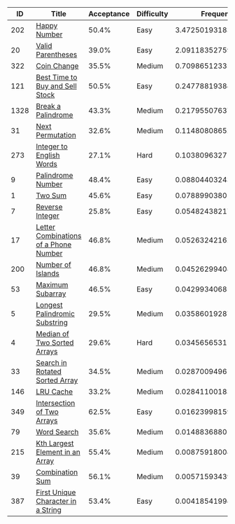 |ID|Title|Acceptance|Difficulty|Frequency|
|----|-----|----|---|---|
|202|[Happy Number]( https://leetcode.com/problems/happy-number)|50.4%|Easy|3.472501931831341|
|20|[Valid Parentheses]( https://leetcode.com/problems/valid-parentheses)|39.0%|Easy|2.091183527592892|
|322|[Coin Change]( https://leetcode.com/problems/coin-change)|35.5%|Medium|0.7098651233544434|
|121|[Best Time to Buy and Sell Stock]( https://leetcode.com/problems/best-time-to-buy-and-sell-stock)|50.5%|Easy|0.24778819384825912|
|1328|[Break a Palindrome]( https://leetcode.com/problems/break-a-palindrome)|43.3%|Medium|0.21795507637539235|
|31|[Next Permutation]( https://leetcode.com/problems/next-permutation)|32.6%|Medium|0.11480808652664298|
|273|[Integer to English Words]( https://leetcode.com/problems/integer-to-english-words)|27.1%|Hard|0.10380963271229693|
|9|[Palindrome Number]( https://leetcode.com/problems/palindrome-number)|48.4%|Easy|0.08804403243108966|
|1|[Two Sum]( https://leetcode.com/problems/two-sum)|45.6%|Easy|0.07889903801250679|
|7|[Reverse Integer]( https://leetcode.com/problems/reverse-integer)|25.8%|Easy|0.054824382173728654|
|17|[Letter Combinations of a Phone Number]( https://leetcode.com/problems/letter-combinations-of-a-phone-number)|46.8%|Medium|0.052632421620123555|
|200|[Number of Islands]( https://leetcode.com/problems/number-of-islands)|46.8%|Medium|0.04526299408355752|
|53|[Maximum Subarray]( https://leetcode.com/problems/maximum-subarray)|46.5%|Easy|0.04299340685592046|
|5|[Longest Palindromic Substring]( https://leetcode.com/problems/longest-palindromic-substring)|29.5%|Medium|0.035860192879893796|
|4|[Median of Two Sorted Arrays]( https://leetcode.com/problems/median-of-two-sorted-arrays)|29.6%|Hard|0.034565653112280895|
|33|[Search in Rotated Sorted Array]( https://leetcode.com/problems/search-in-rotated-sorted-array)|34.5%|Medium|0.0287009496170278|
|146|[LRU Cache]( https://leetcode.com/problems/lru-cache)|33.2%|Medium|0.028411001832779885|
|349|[Intersection of Two Arrays]( https://leetcode.com/problems/intersection-of-two-arrays)|62.5%|Easy|0.016239981598488416|
|79|[Word Search]( https://leetcode.com/problems/word-search)|35.6%|Medium|0.014883688014740005|
|215|[Kth Largest Element in an Array]( https://leetcode.com/problems/kth-largest-element-in-an-array)|55.4%|Medium|0.008759180089881562|
|39|[Combination Sum]( https://leetcode.com/problems/combination-sum)|56.1%|Medium|0.005715934396440999|
|387|[First Unique Character in a String]( https://leetcode.com/problems/first-unique-character-in-a-string)|53.4%|Easy|0.00418541994270691|
